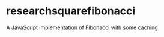 researchsquarefibonacci
=======================

A JavaScript implementation of Fibonacci with some caching
